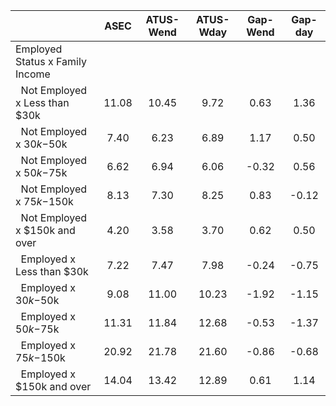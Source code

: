 
|                      |         ASEC |    ATUS-Wend |    ATUS-Wday |     Gap-Wend |      Gap-day |
| -------------------- | :----------: | :----------: | :----------: | :----------: | :----------: |
| Employed Status x Family Income |              |              |              |              |              |
| &nbsp;&nbsp;Not Employed x Less than $30k |        11.08 |        10.45 |         9.72 |         0.63 |         1.36 |
| &nbsp;&nbsp;Not Employed x $30k-$50k |         7.40 |         6.23 |         6.89 |         1.17 |         0.50 |
| &nbsp;&nbsp;Not Employed x $50k-$75k |         6.62 |         6.94 |         6.06 |        -0.32 |         0.56 |
| &nbsp;&nbsp;Not Employed x $75k-$150k |         8.13 |         7.30 |         8.25 |         0.83 |        -0.12 |
| &nbsp;&nbsp;Not Employed x $150k and over |         4.20 |         3.58 |         3.70 |         0.62 |         0.50 |
| &nbsp;&nbsp;Employed x Less than $30k |         7.22 |         7.47 |         7.98 |        -0.24 |        -0.75 |
| &nbsp;&nbsp;Employed x $30k-$50k |         9.08 |        11.00 |        10.23 |        -1.92 |        -1.15 |
| &nbsp;&nbsp;Employed x $50k-$75k |        11.31 |        11.84 |        12.68 |        -0.53 |        -1.37 |
| &nbsp;&nbsp;Employed x $75k-$150k |        20.92 |        21.78 |        21.60 |        -0.86 |        -0.68 |
| &nbsp;&nbsp;Employed x $150k and over |        14.04 |        13.42 |        12.89 |         0.61 |         1.14 |

